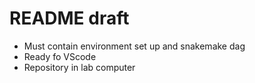 # README draft

* Must contain environment set up and snakemake dag
* Ready fo VScode 
* Repository in lab computer

